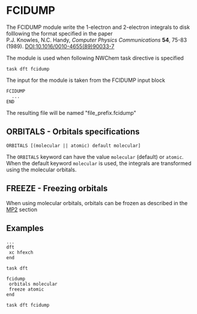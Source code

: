 # FCIDUMP

The FCIDUMP module write the 1-electron and 2-electron integrals to disk folllowing the format
specified in the paper  
P.J. Knowles, N.C. Handy, 
*Computer Physics Communications* **54**, 75-83 (1989). [DOI:10.1016/0010-4655(89)90033-7](https://doi.org/10.1016/0010-4655(89)90033-7)

The  module is used when following NWChem task directive is specified
```
task dft fcidump
```
The input for the module is taken from the FCIDUMP input block
```
FCIDUMP
  ... 
END
```

The resulting file will be named "file_prefix.fcidump"

## ORBITALS - Orbitals specifications
```
ORBITALS [(molecular || atomic) default molecular]
```

The `ORBITALS` keyword can have the value `molecular`  (default) or `atomic`.
When the default keyword `molecular` is used, the integrals are transformed using the
molecular orbitals.


## FREEZE - Freezing orbitals

When using molecular orbitals, orbitals can be frozen as described in the
[MP2](MP2##freeze----freezing-orbitals) section

## Examples

```
...
dft
 xc hfexch
end

task dft

fcidump
 orbitals molecular
 freeze atomic
end

task dft fcidump
```